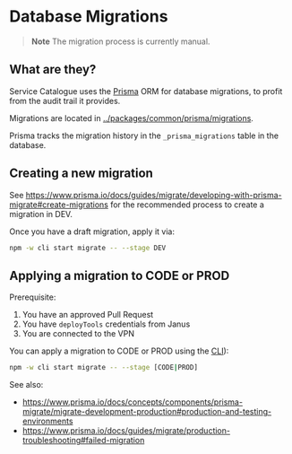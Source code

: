 # Database Migrations

> **Note**
> The migration process is currently manual.

## What are they?
Service Catalogue uses the [Prisma](https://www.prisma.io) ORM for database migrations, 
to profit from the audit trail it provides.

Migrations are located in [../packages/common/prisma/migrations](../packages/common/prisma/migrations).

Prisma tracks the migration history in the `_prisma_migrations` table in the database.

## Creating a new migration
See https://www.prisma.io/docs/guides/migrate/developing-with-prisma-migrate#create-migrations for the recommended process to create a migration in DEV.

Once you have a draft migration, apply it via:

```bash
npm -w cli start migrate -- --stage DEV
```

## Applying a migration to CODE or PROD
Prerequisite:
1. You have an approved Pull Request
2. You have `deployTools` credentials from Janus
3. You are connected to the VPN

You can apply a migration to CODE or PROD using the [CLI](../packages/cli)):

```bash
npm -w cli start migrate -- --stage [CODE|PROD]
```

See also:
- https://www.prisma.io/docs/concepts/components/prisma-migrate/migrate-development-production#production-and-testing-environments
- https://www.prisma.io/docs/guides/migrate/production-troubleshooting#failed-migration
